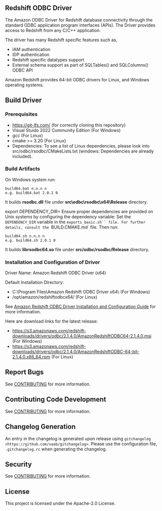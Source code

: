## Redshift ODBC Driver

The Amazon ODBC Driver for Redshift database connectivity through the standard ODBC application program interfaces (APIs). The Driver provides access to Redshift from any C/C++ application.

The driver has many Redshift specific features such as,

* IAM authentication
* IDP authentication
* Redshift specific datatypes support
* External schema support as part of SQLTables() and SQLColumns() ODBC API

Amazon Redshift provides 64-bit ODBC drivers for Linux, and Windows operating systems. 

## Build Driver
### Prerequisites
* https://git-lfs.com/ (for correctly cloning this repository)
* Visual Stuido 2022 Community Edition (For Windows)
* gcc (For Linux)
* cmake >= 3.20 (For Linux)
* Dependencies: To see a list of Linux dependencies, please look into src/odbc/rsodbc/CMakeLists.txt (windows: Dependencies are already included).

### Build Artifacts
On Windows system run:
```
build64.bat n.n.n n 
e.g. build64.bat 2.0.1 0

```
It builds **rsodbc.dll** file under **src\odbc\rsodbc\x64\Release** directory. 


export DEPENDENCY_DIR=
Ensure proper dependencies are provided on Unix systems by configuring the dependency variable: Set the `DEPENDENCY_DIR` variable in the `exports_basic.sh`` file. For further details, consult the `BUILD.CMAKE.md` file.
Then run:
```
build64.sh n.n.n n
e.g. build64.sh 2.0.1 0
```

It builds **librsodbc64.so** file under **src/odbc/rsodbc/Release** directory. 

### Installation and Configuration of Driver

Driver Name: Amazon Redshift ODBC Driver (x64)

Default Installation Directory:
* C:\Program Files\Amazon Redshift ODBC Driver x64\ (For Windows)
* /opt/amazon/redshiftodbcx64/ (For Linux)

See [Amazon Redshift ODBC Driver Installation and Configuration Guide](https://docs.aws.amazon.com/redshift/latest/mgmt/odbc20-install.html) for more information.

Here are download links for the latest release:
* https://s3.amazonaws.com/redshift-downloads/drivers/odbc/2.1.4.0/AmazonRedshiftODBC64-2.1.4.0.msi (For Windows)
* https://s3.amazonaws.com/redshift-downloads/drivers/odbc/2.1.4.0/AmazonRedshiftODBC-64-bit-2.1.4.0.x86_64.rpm (For Linux)

## Report Bugs

See [CONTRIBUTING](CONTRIBUTING.md#Reporting-Bugs/Feature-Requests) for more information.

## Contributing Code Development

See [CONTRIBUTING](CONTRIBUTING.md#Contributing-via-Pull-Requests) for more information.

## Changelog Generation
An entry in the changelog is generated upon release using `gitchangelog <https://github.com/vaab/gitchangelog>`.
Please use the configuration file, ``.gitchangelog.rc`` when generating the changelog.
	 
## Security

See [CONTRIBUTING](CONTRIBUTING.md#security-issue-notifications) for more information.

## License

This project is licensed under the Apache-2.0 License.

